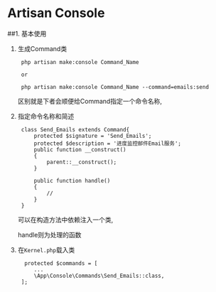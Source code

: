 # Artisan Console

##1. 基本使用

1. 生成Command类

        php artisan make:console Command_Name
        
        or
        
        php artisan make:console Command_Name --command=emails:send
    
    区别就是下者会顺便给Command指定一个命令名称,
    
2. 指定命令名称和简述

        class Send_Emails extends Command{
            protected $signature = 'Send_Emails';
            protected $description = '进度监控邮件Email服务';
            public function __construct()
            {
                parent::__construct();
            }
        
            public function handle()
            {
                //
            }
        }
    可以在构造方法中依赖注入一个类,
    
    handle则为处理的函数
    
3. 在`Kernel.php`载入类

         protected $commands = [
            ...
            \App\Console\Commands\Send_Emails::class,
        ];